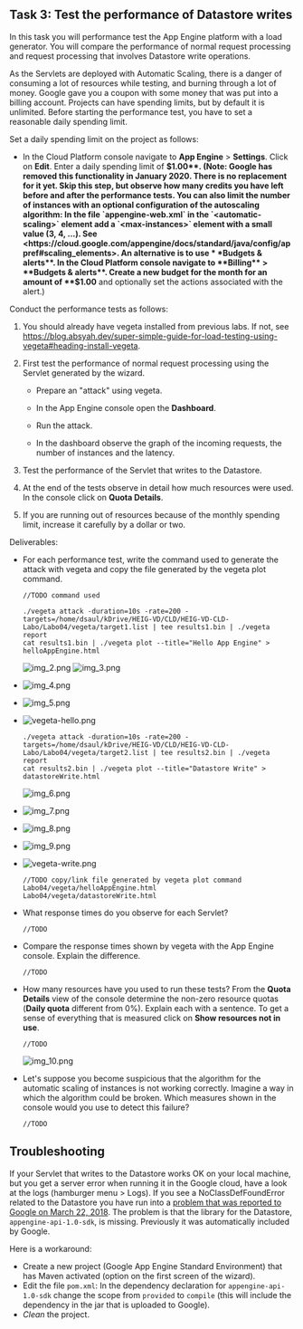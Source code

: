 ## Task 3: Test the performance of Datastore writes

In this task you will performance test the App Engine platform with a
load generator. You will compare the performance of normal request
processing and request processing that involves Datastore write
operations.

As the Servlets are deployed with Automatic Scaling, there is a danger
of consuming a lot of resources while testing, and burning through a
lot of money. Google gave you a coupon with some money that was put
into a billing account. Projects can have spending limits, but by
default it is unlimited. Before starting the performance test, you
have to set a reasonable daily spending limit.

Set a daily spending limit on the project as follows:

- In the Cloud Platform console navigate to **App Engine** >
  **Settings**. Click on **Edit**. Enter a daily spending limit of
  **$1.00**. (Note: Google has removed this functionality in January 2020. There is no replacement for it yet. Skip this
  step, but observe how many credits you have left before and after the performance tests. You can also limit the number
  of instances with an optional configuration of the autoscaling algorithm: In the file `appengine-web.xml` in
  the `<automatic-scaling>` element add a `<max-instances>` element with a small value (3, 4, ...).
  See <https://cloud.google.com/appengine/docs/standard/java/config/appref#scaling_elements>. An alternative is to use *
  *Budgets & alerts**. In the Cloud Platform console navigate to **Billing** > **Budgets & alerts**. Create a new budget
  for the month for an amount of **$1.00** and optionally set the actions associated with the alert.)

Conduct the performance tests as follows:

1. You should already have vegeta installed from previous labs. If not,
   see <https://blog.absyah.dev/super-simple-guide-for-load-testing-using-vegeta#heading-install-vegeta>.

2. First test the performance of normal request processing using the
   Servlet generated by the wizard.

    - Prepare an "attack" using vegeta.

    - In the App Engine console open the **Dashboard**.

    - Run the attack.

    - In the dashboard observe the graph of the incoming requests, the
      number of instances and the latency.

3. Test the performance of the Servlet that writes to the Datastore.

4. At the end of the tests observe in detail how much resources were
   used. In the console click on **Quota Details**.

5. If you are running out of resources because of the monthly spending
   limit, increase it carefully by a dollar or two.

Deliverables:

- For each performance test, write the command used to generate the attack with vegeta and copy the file generated by
  the vegeta plot command.

  ```
  //TODO command used
  ```

  ```
  ./vegeta attack -duration=10s -rate=200 -targets=/home/dsaul/kDrive/HEIG-VD/CLD/HEIG-VD-CLD-Labo/Labo04/vegeta/target1.list | tee results1.bin | ./vegeta report
  cat results1.bin | ./vegeta plot --title="Hello App Engine" > helloAppEngine.html
  ```
  ![img_2.png](img_2.png)
  ![img_3.png](img_3.png)
- ![img_4.png](img_4.png)
- ![img_5.png](img_5.png)
- ![vegeta-hello.png](./vegeta/vegeta-hello.png)

  ```
  ./vegeta attack -duration=10s -rate=200 -targets=/home/dsaul/kDrive/HEIG-VD/CLD/HEIG-VD-CLD-Labo/Labo04/vegeta/target2.list | tee results2.bin | ./vegeta report
  cat results2.bin | ./vegeta plot --title="Datastore Write" > datastoreWrite.html
  ```
  ![img_6.png](img_6.png)
- ![img_7.png](img_7.png)
- ![img_8.png](img_8.png)
- ![img_9.png](img_9.png)
- ![vegeta-write.png](./vegeta/vegeta-write.png)

  ```
  //TODO copy/link file generated by vegeta plot command
  Labo04/vegeta/helloAppEngine.html
  Labo04/vegeta/datastoreWrite.html
  ```

- What response times do you observe for each Servlet?

  ```
  //TODO
  ```

- Compare the response times shown by vegeta with the App Engine
  console. Explain the difference.

  ```
  //TODO
  ```

- How many resources have you used to run these tests? From the
  **Quota Details** view of the console determine the non-zero resource
  quotas (**Daily quota** different from 0%). Explain each with a sentence.
  To get a sense of everything that is measured click on **Show resources not in use**.

  ```
  //TODO
  ```
  ![img_10.png](img_10.png)

- Let's suppose you become suspicious that the algorithm for the automatic scaling of
  instances is not working correctly. Imagine a way in which the algorithm could be broken. Which measures shown in the
  console would you use to detect this failure?

  ```
  //TODO
  ```

## Troubleshooting

If your Servlet that writes to the Datastore works OK on your local
machine, but you get a server error when running it in the Google
cloud, have a look at the logs (hamburger menu > Logs). If you see a
NoClassDefFoundError related to the Datastore you have run into a
[problem that was reported to Google on March 22, 2018](https://issuetracker.google.com/issues/76144204). The
problem is that the library for the Datastore,
`appengine-api-1.0-sdk`, is missing. Previously it was automatically
included by Google.

Here is a workaround:

- Create a new project (Google App Engine Standard Environment) that
  has Maven activated (option on the first screen of the wizard).
- Edit the file `pom.xml`: In the dependency declaration for
  `appengine-api-1.0-sdk` change the scope from `provided` to
  `compile` (this will include the dependency in the jar that is
  uploaded to Google).
- _Clean_ the project.
